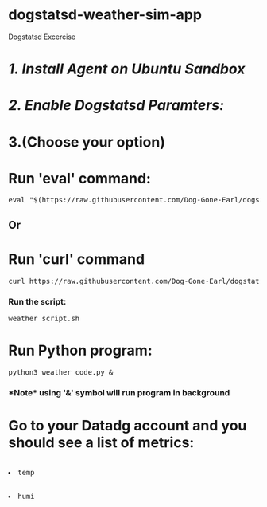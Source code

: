 # dogstatsd-weather-sim-app
Dogstatsd Excercise
<h1><i>1. Install Agent on Ubuntu Sandbox</i><h1>
<h1><i>2. Enable Dogstatsd Paramters:</i></h1>
  <h1>3.(Choose your option)</h1>
<h1>Run 'eval' command:</h1>
<pre>eval "$(https://raw.githubusercontent.com/Dog-Gone-Earl/dogstatsd-weather-sim-app/main/weather_script.sh)"</pre>
<h2>Or</h2>
<h1>Run 'curl' command</h1>
<pre>curl https://raw.githubusercontent.com/Dog-Gone-Earl/dogstatsd-weather-sim-app/main/weather_script.sh</pre>
<h3>Run the script:</h3>
<pre>weather_script.sh</pre>
  <h1>Run Python program:</h1>
  <pre>python3 weather_code.py &</pre>
  <h3>*Note* using '&' symbol will run program in background</h3>
  <h1>Go to your Datadg account and you should see a list of metrics:</h1>
  <pre>
  <li>temp</li>
    <li>humi</li>
  



